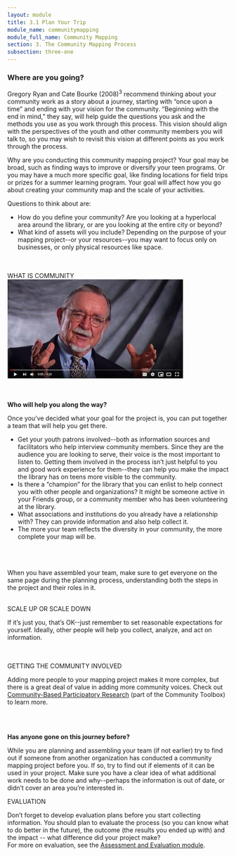```yaml
---
layout: module
title: 3.1 Plan Your Trip
module_name: communitymapping
module_full_name: Community Mapping
section: 3. The Community Mapping Process
subsection: three-one
---
```


### Where are you going? 

Gregory Ryan and Cate Bourke (2008)<sup>3</sup> recommend thinking about your community work as a story about a journey, starting with “once upon a time” and ending with your vision for the community. “Beginning with the end in mind,” they say, will help guide the questions you ask and the methods you use as you work through this process. This vision should align with the perspectives of the youth and other community members you will talk to, so you may wish to revisit this vision at different points as you work through the process.  

Why are you conducting this community mapping project? Your goal may be broad, such as finding ways to improve or diversify your teen programs. Or you may have a much more specific goal, like finding locations for field trips or prizes for a summer learning program. Your goal will affect how you go about creating your community map and the scale of your activities.  

Questions to think about are:  
- How do you define your community? Are you looking at a hyperlocal area around the library, or are you looking at the entire city or beyond?
- What kind of assets will you include? Depending on the purpose of your mapping project--or your resources--you may want to focus only on businesses, or only physical resources like space. 
<br>
<br>
<div class="explanatory">
  <span class="box-title">WHAT IS COMMUNITY</span><br>
  <span><a href="https://www.youtube.com/watch?v=3UpOSFL5mq4&feature=youtu.be" target="_blank"><img src="https://github.com/ConnectedLib/Connected-Learning-Modules/blob/master/images/defining_community_capacity_3.1.jpg"/></a></span>
</div>
<br>
<br>

**Who will help you along the way?**  

Once you’ve decided what your goal for the project is, you can put together a team that will help you get there.  
- Get your youth patrons involved--both as information sources and facilitators who help interview community members. Since they are the audience you are looking to serve, their voice is the most important to listen to. Getting them involved in the process isn’t just helpful to you and good work experience for them--they can help you make the impact the library has on teens more visible to the community.  
- Is there a “champion” for the library that you can enlist to help connect you with other people and organizations? It might be someone active in your Friends group, or a community member who has been volunteering at the library.
- What associations and institutions do you already have a relationship with? They can provide information and also help collect it.
- The more your team reflects the diversity in your community, the more complete your map will be.
<br>
<br>
<br>
When you have assembled your team, make sure to get everyone on the same page during the planning process, understanding both the steps in the project and their roles in it. 
<br>
<br>
<div class="extra">
<p class="box-title">SCALE UP OR SCALE DOWN</p>
<p>If it’s just you, that’s OK--just remember to set reasonable expectations for yourself. Ideally, other people will help you collect, analyze, and act on information. </p></div>
<br>
<br>
<div class="explanatory">
  <span class="box-title">GETTING THE COMMUNITY INVOLVED</span>
  <p>Adding more people to your mapping project makes it more complex, but there is a great deal of value in adding more community voices. Check out <a href="http://ctb.ku.edu/en/table-of-contents/evaluate/evaluation/intervention-research/main">Community-Based Participatory Research</a> (part of the Community Toolbox) to learn more.</p>
</div>
<br>
<br>

**Has anyone gone on this journey before?**

While you are planning and assembling your team (if not earlier) try to find out if someone from another organization has conducted a community mapping project before you. If so, try to find out if elements of it can be used in your project. Make sure you have a clear idea of what additional work needs to be done and why--perhaps the information is out of date, or didn’t cover an area you’re interested in. 

<div class="explanatory">
  <span class="box-title">EVALUATION</span>
  <p>Don’t forget to develop evaluation plans before you start collecting information. You should plan to evaluate the process (so you can know what to do better in the future), the outcome (the results you ended up with) and the impact -- what difference did your project make?<br>
For more on evaluation, see the <a href="{{site.url}}{{site.baseurl}}/assesmentevaluation/index.md">Assessment and Evaluation module</a>.</p>
</div>
<br>
<br>

